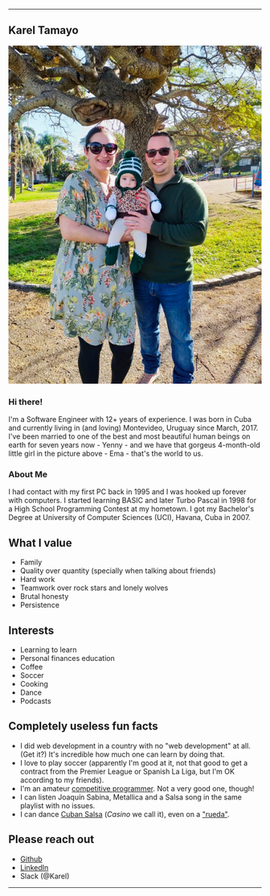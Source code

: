 ***
## Karel Tamayo
![Karel's family](https://github.com/ktamayop/static/blob/master/karel-family.jpeg?raw=true)

### Hi there!
I'm a Software Engineer with 12+ years of experience. I was born in Cuba and currently living in (and loving) Montevideo, Uruguay since March, 2017. I've been married to one of the best and most beautiful human beings on earth for seven years now - Yenny - and we have that gorgeus 4-month-old little girl in the picture above - Ema - that's the world to us. 

### About Me
I had contact with my first PC back in 1995 and I was hooked up forever with computers. I started learning BASIC and later Turbo Pascal in 1998 for a High School Programming Contest at my hometown. I got my Bachelor's Degree at University of Computer Sciences (UCI), Havana, Cuba in 2007.

## What I value
* Family
* Quality over quantity (specially when talking about friends)
* Hard work
* Teamwork over rock stars and lonely wolves
* Brutal honesty
* Persistence

## Interests
* Learning to learn
* Personal finances education
* Coffee
* Soccer
* Cooking
* Dance
* Podcasts

## Completely useless fun facts
* I did web development in a country with no "web development" at all. (Get it?) It's incredible how much one can learn by doing that.
* I love to play soccer (apparently I'm good at it, not that good to get a contract from the Premier League or Spanish La Liga, but I'm OK according to my friends). 
* I'm an amateur [competitive programmer](https://www.hackerearth.com/@karel4). Not a very good one, though!
* I can listen Joaquín Sabina, Metallica and a Salsa song in the same playlist with no issues.
* I can dance [Cuban Salsa](https://www.youtube.com/watch?v=BOVFKXMSMqA) (_Casino_ we call it), even on a ["rueda"](https://youtu.be/b4jaXaC1P04).

## Please reach out
* [Github](https://github.com/ktamayop)
* [LinkedIn](https://www.linkedin.com/in/kareltamayo/)
* Slack (@Karel)

***